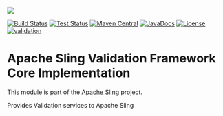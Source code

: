 [<img src="https://sling.apache.org/res/logos/sling.png"/>](https://sling.apache.org)

 [![Build Status](https://builds.apache.org/buildStatus/icon?job=Sling/sling-org-apache-sling-validation-core/master)](https://builds.apache.org/job/Sling/job/sling-org-apache-sling-validation-core/job/master) [![Test Status](https://img.shields.io/jenkins/t/https/builds.apache.org/job/Sling/job/sling-org-apache-sling-validation-core/job/master.svg)](https://builds.apache.org/job/Sling/job/sling-org-apache-sling-validation-core/job/master/test_results_analyzer/) [![Maven Central](https://maven-badges.herokuapp.com/maven-central/org.apache.sling/org.apache.sling.validation.core/badge.svg)](https://search.maven.org/#search%7Cga%7C1%7Cg%3A%22org.apache.sling%22%20a%3A%22org.apache.sling.validation.core%22) [![JavaDocs](https://www.javadoc.io/badge/org.apache.sling/org.apache.sling.validation.core.svg)](https://www.javadoc.io/doc/org.apache.sling/org.apache.sling.validation.core) [![License](https://img.shields.io/badge/License-Apache%202.0-blue.svg)](https://www.apache.org/licenses/LICENSE-2.0) [![validation](https://sling.apache.org/badges/group-validation.svg)](https://github.com/apache/sling-aggregator/blob/master/docs/groups/validation.md)

# Apache Sling Validation Framework Core Implementation

This module is part of the [Apache Sling](https://sling.apache.org) project.

Provides Validation services to Apache Sling
